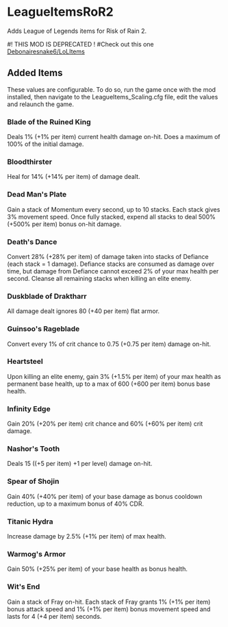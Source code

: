 # LeagueItemsRoR2
Adds League of Legends items for Risk of Rain 2.


#! THIS MOD IS DEPRECATED !
#Check out this one [Debonairesnake6/LoLItems](https://github.com/Debonairesnake6/LoLItems)

## Added Items
These values are configurable. To do so, run the game once with the mod installed, then navigate to the LeagueItems_Scaling.cfg file, edit the values and relaunch the game.

### Blade of the Ruined King
Deals 1% (+1% per item) current health damage on-hit. Does a maximum of 100% of the initial damage.
### Bloodthirster
Heal for 14% (+14% per item) of damage dealt.
### Dead Man's Plate
Gain a stack of Momentum every second, up to 10 stacks. Each stack gives 3% movement speed.
Once fully stacked, expend all stacks to deal 500% (+500% per item) bonus on-hit damage.
### Death's Dance
Convert 28% (+28% per item) of damage taken into stacks of Defiance (each stack = 1 damage).
Defiance stacks are consumed as damage over time, but damage from Defiance cannot exceed 2% of your max health per second.
Cleanse all remaining stacks when killing an elite enemy.
### Duskblade of Draktharr
All damage dealt ignores 80 (+40 per item) flat armor.
### Guinsoo's Rageblade
Convert every 1% of crit chance to 0.75 (+0.75 per item) damage on-hit.
### Heartsteel
Upon killing an elite enemy, gain 3% (+1.5% per item) of your max health as permanent base health, up to a max of 600 (+600 per item) bonus base health.
### Infinity Edge
Gain 20% (+20% per item) crit chance and 60% (+60% per item) crit damage.
### Nashor's Tooth
Deals 15 ((+5 per item) +1 per level) damage on-hit.
### Spear of Shojin
Gain 40% (+40% per item) of your base damage as bonus cooldown reduction, up to a maximum bonus of 40% CDR.
### Titanic Hydra
Increase damage by 2.5% (+1% per item) of max health.
### Warmog's Armor
Gain 50% (+25% per item) of your base health as bonus health.
### Wit's End
Gain a stack of Fray on-hit. Each stack of Fray grants 1% (+1% per item) bonus attack speed and 1% (+1% per item) bonus movement speed and lasts for 4 (+4 per item) seconds.
